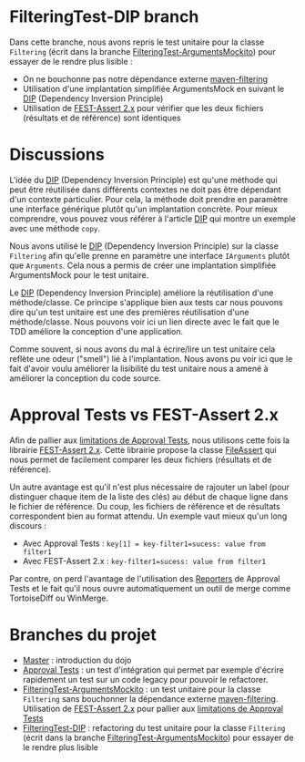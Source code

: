 FilteringTest-DIP branch
========================
Dans cette branche, nous avons repris le test unitaire pour la classe `Filtering` (écrit dans la branche [FilteringTest-ArgumentsMockito](https://github.com/sanlaville/Dojo69-Filtering/tree/FilteringTest-ArgumentsMockito "FilteringTest-ArgumentsMockito branch")) pour essayer de le rendre plus lisible :

- On ne bouchonne pas notre dépendance externe [maven-filtering](http://maven.apache.org/shared/maven-filtering/ "Maven Filtering Web Site")
-  Utilisation d'une implantation simplifiée ArgumentsMock en suivant le [DIP](http://www.objectmentor.com/resources/articles/dip.pdf "Dependency Inversion Principle article") (Dependency Inversion Principle)
- Utilisation de [FEST-Assert 2.x](https://github.com/alexruiz/fest-assert-2.x "Fest-Assert 2.x Github Repository") pour vérifier que les deux fichiers (résultats et de référence) sont identiques

# Discussions
L'idée du [DIP](http://www.objectmentor.com/resources/articles/dip.pdf "Dependency Inversion Principle article") (Dependency Inversion Principle) est qu'une méthode qui peut être réutilisée dans différents contextes ne doit pas être dépendant d'un contexte particulier. Pour cela, la méthode doit prendre en paramètre une interface générique plutôt qu'un implantation concrète. Pour mieux comprendre, vous pouvez vous référer à l'article [DIP](http://www.objectmentor.com/resources/articles/dip.pdf "Dependency Inversion Principle article") qui montre un exemple avec une méthode `copy`.

Nous avons utilisé le [DIP](http://www.objectmentor.com/resources/articles/dip.pdf "Dependency Inversion Principle article") (Dependency Inversion Principle) sur la classe `Filtering` afin qu'elle prenne en paramètre une interface `IArguments` plutôt que `Arguments`. Cela nous a permis de créer une implantation simplifiée ArgumentsMock pour le test unitaire.

Le [DIP](http://www.objectmentor.com/resources/articles/dip.pdf "Dependency Inversion Principle article") (Dependency Inversion Principle) améliore la réutilisation d'une méthode/classe. Ce principe s'applique bien aux tests car nous pouvons dire qu'un test unitaire est une des premières réutilisation d'une méthode/classe. Nous pouvons voir ici un lien directe avec le fait que le TDD améliore la conception d'une application.

Comme souvent, si nous avons du mal à écrire/lire un test unitaire cela reflète une odeur ("smell") lié à l'implantation. Nous avons pu voir ici que le fait d'avoir voulu améliorer la lisibilité du test unitaire nous a amené à améliorer la conception du code source.

# Approval Tests vs FEST-Assert 2.x
Afin de pallier aux [limitations de Approval Tests](https://github.com/sanlaville/Dojo69-Filtering/tree/ApprovalTests "Limitations de Approval Tests"), nous utilisons cette fois la librairie [FEST-Assert 2.x](https://github.com/alexruiz/fest-assert-2.x "Fest-Assert 2.x Github Repository"). Cette librairie propose la classe [FileAssert](https://github.com/alexruiz/fest-assert-2.x/blob/master/src/main/java/org/fest/assertions/api/FileAssert.java "FileAssert source code") qui nous permet de facilement comparer les deux fichiers (résultats et de référence).

Un autre avantage est qu'il n'est plus nécessaire de rajouter un label (pour distinguer chaque item de la liste des clés) au début de chaque ligne dans le fichier de référence. Du coup, les fichiers de référence et de résultats correspondent bien au format attendu. Un exemple vaut mieux qu'un long discours :

- Avec Approval Tests : `key[1] = key-filter1=sucess: value from filter1`
- Avec FEST-Assert 2.x : `key-filter1=sucess: value from filter1`

Par contre, on perd l'avantage de l'utilisation des [Reporters](http://blog.approvaltests.com/2011/12/using-reporters-in-approval-tests.html "Approval Test Reporters article") de Approval Tests et le fait qu'il nous ouvre automatiquement un outil de merge comme TortoiseDiff ou WinMerge.


# Branches du projet

- [Master](https://github.com/sanlaville/Dojo69-Filtering "master branch") : introduction du dojo 
- [Approval Tests](https://github.com/sanlaville/Dojo69-Filtering/tree/ApprovalTests "Approval Tests branch") : un test d'intégration qui permet par exemple d'écrire rapidement un test sur un code legacy pour pouvoir le refactorer.
- [FilteringTest-ArgumentsMockito](https://github.com/sanlaville/Dojo69-Filtering/tree/FilteringTest-ArgumentsMockito "FilteringTest-ArgumentsMockito branch") : un test unitaire pour la classe `Filtering` sans bouchonner la dépendance externe [maven-filtering](http://maven.apache.org/shared/maven-filtering/ "Maven Filtering Web Site"). Utilisation de [FEST-Assert 2.x](https://github.com/alexruiz/fest-assert-2.x "Fest-Assert 2.x Github Repository") pour pallier aux [limitations de Approval Tests](https://github.com/sanlaville/Dojo69-Filtering/tree/ApprovalTests "Limitations de Approval Tests")
- [FilteringTest-DIP](https://github.com/sanlaville/Dojo69-Filtering/tree/FilteringTest-DIP "FilteringTest-DIP branch") : refactoring du test unitaire pour la classe `Filtering` (écrit dans la branche [FilteringTest-ArgumentsMockito](https://github.com/sanlaville/Dojo69-Filtering/tree/FilteringTest-ArgumentsMockito "FilteringTest-ArgumentsMockito branch")) pour essayer de le rendre plus lisible
